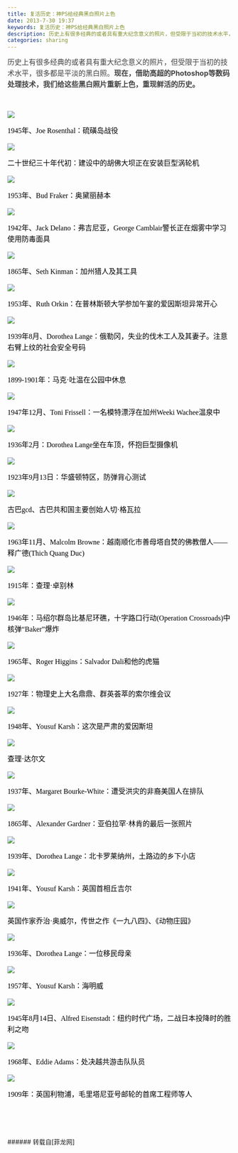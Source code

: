 ```yaml
---
title: 复活历史：神PS给经典黑白照片上色
date: 2013-7-30 19:37
keywords: 复活历史：神PS给经典黑白照片上色
description: 历史上有很多经典的或者具有重大纪念意义的照片，但受限于当初的技术水平，很多都是平淡的黑白照。现在，借助高超的Photoshop等数码处理技术，我们给这些黑白照片重新上色，重现鲜活的历史。1945年、Joe Rosenthal：硫磺岛战役二十世纪三十年代初：建设中的胡佛大坝正在安装巨型涡轮机1953年、Bud Fraker：奥黛丽赫本1942年、Jack Delano：弗吉尼亚，George Camblair警长正在烟雾中学习使用防毒面具1865年、Seth Kinman：加州猎人及其工具1953年、Ruth Orkin：在普林斯顿大学参加午宴的爱因斯坦异常开心1939年8月、Dorothea Lange：俄勒冈，失业的伐木工人及其妻子。注意右臂上纹的社会安全号码1899-1901年：马克·吐温在公园中休息1947年12月、Toni Frissell：一名模特漂浮在加州Weeki Wachee温泉中1936年2月：Dorothea Lange坐在车顶，怀抱巨型摄像机1923年9月13日：华盛顿特区，防弹背心测试古巴gcd、古巴共和国主要创始人切·格瓦拉1963年11月、Malcolm Browne：越南顺化市善母塔自焚的佛教僧人——释广德(Thich Quang Duc)1915年：查理·卓别林1946年：马绍尔群岛比基尼环礁，十字路口行动(Operation Crossroads)中核弹“Baker”爆炸1965年、Roger Higgins：Salvador Dali和他的虎猫1927年：物理史上大名鼎鼎、群英荟萃的索尔维会议1948年、Yousuf Karsh：这次是严肃的爱因斯坦查理·达尔文1937年、Margaret Bourke-White：遭受洪灾的非裔美国人在排队1865年、Alexander Gardner：亚伯拉罕·林肯的最后一张照片1939年、Dorothea Lange：北卡罗莱纳州，土路边的乡下小店1941年、Yousuf Karsh：英国首相丘吉尔英国作家乔治·奥威尔，传世之作《一九八四》、《动物庄园》1936年、Dorothea Lange：一位移民母亲1957年、Yousuf Karsh：海明威1945年8月14日、Alfred Eisenstadt：纽约时代广场，二战日本投降时的胜利之吻1968年、Eddie Adams：处决越共游击队队员1909年：英国利物浦，毛里塔尼亚号邮轮的首席工程师等人
categories: sharing
---
```

<td class="t_f" id="postmessage_29435">

<font style="color:rgb(67, 67, 67)"><font style="background-color:rgb(251, 251, 251)"><font style="font-size:16px"><p style="line-height:25px;text-indent:nullem;text-align:left">历史上有很多经典的或者具有重大纪念意义的照片，但受限于当初的技术水平，很多都是平淡的黑白照。<strong>现在，借助高超的Photoshop等数码处理技术，我们给这些黑白照片重新上色，重现鲜活的历史。</strong></p></font></font></font><br/>
<font style="font-size:16px"><p style="line-height:25px;text-indent:nullem;text-align:left"><font style="color:rgb(0, 0, 0)"><font face="微软雅黑, Tahoma, Verdana, 宋体">

<img aid="10697" data-cf-modified-a8292ef88e074f1aa5cf3181-="" file="data/attachment/forum/201307/30/193607g2syya13a3tt82v5.jpg.thumb.jpg" id="aimg_10697" inpost="1" onclick="" onmouseover="" src="http://www.flw.ph/data/attachment/forum/201307/30/193607g2syya13a3tt82v5.jpg" style="cursor:pointer" zoomfile="data/attachment/forum/201307/30/193607g2syya13a3tt82v5.jpg"/>


</font></font></p><p style="line-height:25px;text-indent:nullem;text-align:left"><font style="color:rgb(0, 0, 0)"><font face="微软雅黑, Tahoma, Verdana, 宋体">1945年、Joe Rosenthal：硫磺岛战役</font></font></p><p style="line-height:25px;text-indent:nullem;text-align:left"><font style="color:rgb(0, 0, 0)"><font face="微软雅黑, Tahoma, Verdana, 宋体">

<img aid="10698" data-cf-modified-a8292ef88e074f1aa5cf3181-="" file="data/attachment/forum/201307/30/193609ok2d82z2qq38e38s.jpg.thumb.jpg" id="aimg_10698" inpost="1" onclick="" onmouseover="" src="http://www.flw.ph/data/attachment/forum/201307/30/193609ok2d82z2qq38e38s.jpg" style="cursor:pointer" zoomfile="data/attachment/forum/201307/30/193609ok2d82z2qq38e38s.jpg"/>


</font></font></p><p style="line-height:25px;text-indent:nullem;text-align:left"><font style="color:rgb(0, 0, 0)"><font face="微软雅黑, Tahoma, Verdana, 宋体">二十世纪三十年代初：建设中的胡佛大坝正在安装巨型涡轮机</font></font></p><p style="line-height:25px;text-indent:nullem;text-align:left"><font style="color:rgb(0, 0, 0)"><font face="微软雅黑, Tahoma, Verdana, 宋体">

<img aid="10699" data-cf-modified-a8292ef88e074f1aa5cf3181-="" file="data/attachment/forum/201307/30/193610fn7mz9lgtn97glt0.jpg.thumb.jpg" id="aimg_10699" inpost="1" onclick="" onmouseover="" src="http://www.flw.ph/data/attachment/forum/201307/30/193610fn7mz9lgtn97glt0.jpg" style="cursor:pointer" zoomfile="data/attachment/forum/201307/30/193610fn7mz9lgtn97glt0.jpg"/>


</font></font></p><p style="line-height:25px;text-indent:nullem;text-align:left"><font style="color:rgb(0, 0, 0)"><font face="微软雅黑, Tahoma, Verdana, 宋体">1953年、Bud Fraker：奥黛丽赫本</font></font></p><p style="line-height:25px;text-indent:nullem;text-align:left"><font style="color:rgb(0, 0, 0)"><font face="微软雅黑, Tahoma, Verdana, 宋体">

<img aid="10700" data-cf-modified-a8292ef88e074f1aa5cf3181-="" file="data/attachment/forum/201307/30/193614vpz3dqab63zdawwd.jpg.thumb.jpg" id="aimg_10700" inpost="1" onclick="" onmouseover="" src="http://www.flw.ph/data/attachment/forum/201307/30/193614vpz3dqab63zdawwd.jpg" style="cursor:pointer" zoomfile="data/attachment/forum/201307/30/193614vpz3dqab63zdawwd.jpg"/>


</font></font></p><p style="line-height:25px;text-indent:nullem;text-align:left"><font style="color:rgb(0, 0, 0)"><font face="微软雅黑, Tahoma, Verdana, 宋体">1942年、Jack Delano：弗吉尼亚，George Camblair警长正在烟雾中学习使用防毒面具</font></font></p><p style="line-height:25px;text-indent:nullem;text-align:left"><font style="color:rgb(0, 0, 0)"><font face="微软雅黑, Tahoma, Verdana, 宋体">

<img aid="10701" data-cf-modified-a8292ef88e074f1aa5cf3181-="" file="data/attachment/forum/201307/30/193616zyhyrobporyieb6y.jpg.thumb.jpg" id="aimg_10701" inpost="1" onclick="" onmouseover="" src="http://www.flw.ph/data/attachment/forum/201307/30/193616zyhyrobporyieb6y.jpg" style="cursor:pointer" zoomfile="data/attachment/forum/201307/30/193616zyhyrobporyieb6y.jpg"/>


</font></font></p><p style="line-height:25px;text-indent:nullem;text-align:left"><font style="color:rgb(0, 0, 0)"><font face="微软雅黑, Tahoma, Verdana, 宋体">1865年、Seth Kinman：加州猎人及其工具</font></font></p><p style="line-height:25px;text-indent:nullem;text-align:left"><font style="color:rgb(0, 0, 0)"><font face="微软雅黑, Tahoma, Verdana, 宋体">

<img aid="10702" data-cf-modified-a8292ef88e074f1aa5cf3181-="" file="data/attachment/forum/201307/30/193618rcjeooooqc7qmgog.jpg.thumb.jpg" id="aimg_10702" inpost="1" onclick="" onmouseover="" src="http://www.flw.ph/data/attachment/forum/201307/30/193618rcjeooooqc7qmgog.jpg" style="cursor:pointer" zoomfile="data/attachment/forum/201307/30/193618rcjeooooqc7qmgog.jpg"/>


</font></font></p><p style="line-height:25px;text-indent:nullem;text-align:left"><font style="color:rgb(0, 0, 0)"><font face="微软雅黑, Tahoma, Verdana, 宋体">1953年、Ruth Orkin：在普林斯顿大学参加午宴的爱因斯坦异常开心</font></font></p><p style="line-height:25px;text-indent:nullem;text-align:left"><font style="color:rgb(0, 0, 0)"><font face="微软雅黑, Tahoma, Verdana, 宋体">

<img aid="10703" data-cf-modified-a8292ef88e074f1aa5cf3181-="" file="data/attachment/forum/201307/30/193620ur7otaao2w9tr75m.jpg.thumb.jpg" id="aimg_10703" inpost="1" onclick="" onmouseover="" src="http://www.flw.ph/data/attachment/forum/201307/30/193620ur7otaao2w9tr75m.jpg" style="cursor:pointer" zoomfile="data/attachment/forum/201307/30/193620ur7otaao2w9tr75m.jpg"/>


</font></font></p><p style="line-height:25px;text-indent:nullem;text-align:left"><font style="color:rgb(0, 0, 0)"><font face="微软雅黑, Tahoma, Verdana, 宋体">1939年8月、Dorothea Lange：俄勒冈，失业的伐木工人及其妻子。注意右臂上纹的社会安全号码</font></font></p><p style="line-height:25px;text-indent:nullem;text-align:left"><font style="color:rgb(0, 0, 0)"><font face="微软雅黑, Tahoma, Verdana, 宋体">

<img aid="10704" data-cf-modified-a8292ef88e074f1aa5cf3181-="" file="data/attachment/forum/201307/30/193623sbg75be7d55mdsmg.jpg.thumb.jpg" id="aimg_10704" inpost="1" onclick="" onmouseover="" src="http://www.flw.ph/data/attachment/forum/201307/30/193623sbg75be7d55mdsmg.jpg" style="cursor:pointer" zoomfile="data/attachment/forum/201307/30/193623sbg75be7d55mdsmg.jpg"/>


</font></font></p><p style="line-height:25px;text-indent:nullem;text-align:left"><font style="color:rgb(0, 0, 0)"><font face="微软雅黑, Tahoma, Verdana, 宋体">1899-1901年：马克·吐温在公园中休息</font></font></p><p style="line-height:25px;text-indent:nullem;text-align:left"><font style="color:rgb(0, 0, 0)"><font face="微软雅黑, Tahoma, Verdana, 宋体">

<img aid="10705" data-cf-modified-a8292ef88e074f1aa5cf3181-="" file="data/attachment/forum/201307/30/193624dzzvmcmrv4cq2qrd.jpg.thumb.jpg" id="aimg_10705" inpost="1" onclick="" onmouseover="" src="http://www.flw.ph/data/attachment/forum/201307/30/193624dzzvmcmrv4cq2qrd.jpg" style="cursor:pointer" zoomfile="data/attachment/forum/201307/30/193624dzzvmcmrv4cq2qrd.jpg"/>


</font></font></p><p style="line-height:25px;text-indent:nullem;text-align:left"><font style="color:rgb(0, 0, 0)"><font face="微软雅黑, Tahoma, Verdana, 宋体">1947年12月、Toni Frissell：一名模特漂浮在加州Weeki Wachee温泉中</font></font></p><p style="line-height:25px;text-indent:nullem;text-align:left"><font style="color:rgb(0, 0, 0)"><font face="微软雅黑, Tahoma, Verdana, 宋体">

<img aid="10706" data-cf-modified-a8292ef88e074f1aa5cf3181-="" file="data/attachment/forum/201307/30/193626dw1vi2yizoiqxwfk.jpg.thumb.jpg" id="aimg_10706" inpost="1" onclick="" onmouseover="" src="http://www.flw.ph/data/attachment/forum/201307/30/193626dw1vi2yizoiqxwfk.jpg" style="cursor:pointer" zoomfile="data/attachment/forum/201307/30/193626dw1vi2yizoiqxwfk.jpg"/>


</font></font></p><p style="line-height:25px;text-indent:nullem;text-align:left"><font style="color:rgb(0, 0, 0)"><font face="微软雅黑, Tahoma, Verdana, 宋体">1936年2月：Dorothea Lange坐在车顶，怀抱巨型摄像机</font></font></p><p style="line-height:25px;text-indent:nullem;text-align:left"><font style="color:rgb(0, 0, 0)"><font face="微软雅黑, Tahoma, Verdana, 宋体">

<img aid="10707" data-cf-modified-a8292ef88e074f1aa5cf3181-="" file="data/attachment/forum/201307/30/193627cynk80rlvkvvkvgh.jpg.thumb.jpg" id="aimg_10707" inpost="1" onclick="" onmouseover="" src="http://www.flw.ph/data/attachment/forum/201307/30/193627cynk80rlvkvvkvgh.jpg" style="cursor:pointer" zoomfile="data/attachment/forum/201307/30/193627cynk80rlvkvvkvgh.jpg"/>


</font></font></p><p style="line-height:25px;text-indent:nullem;text-align:left"><font style="color:rgb(0, 0, 0)"><font face="微软雅黑, Tahoma, Verdana, 宋体">1923年9月13日：华盛顿特区，防弹背心测试</font></font></p><p style="line-height:25px;text-indent:nullem;text-align:left"><font style="color:rgb(0, 0, 0)"><font face="微软雅黑, Tahoma, Verdana, 宋体">

<img aid="10708" data-cf-modified-a8292ef88e074f1aa5cf3181-="" file="data/attachment/forum/201307/30/193629r40m0prcr4n84nh4.jpg.thumb.jpg" id="aimg_10708" inpost="1" onclick="" onmouseover="" src="http://www.flw.ph/data/attachment/forum/201307/30/193629r40m0prcr4n84nh4.jpg" style="cursor:pointer" zoomfile="data/attachment/forum/201307/30/193629r40m0prcr4n84nh4.jpg"/>


</font></font></p><p style="line-height:25px;text-indent:nullem;text-align:left"><font style="color:rgb(0, 0, 0)"><font face="微软雅黑, Tahoma, Verdana, 宋体">古巴gcd、古巴共和国主要创始人切·格瓦拉</font></font></p><p style="line-height:25px;text-indent:nullem;text-align:left"><font style="color:rgb(0, 0, 0)"><font face="微软雅黑, Tahoma, Verdana, 宋体">

<img aid="10709" data-cf-modified-a8292ef88e074f1aa5cf3181-="" file="data/attachment/forum/201307/30/193629lpcbpaa5jaupslwb.jpg.thumb.jpg" id="aimg_10709" inpost="1" onclick="" onmouseover="" src="http://www.flw.ph/data/attachment/forum/201307/30/193629lpcbpaa5jaupslwb.jpg" style="cursor:pointer" zoomfile="data/attachment/forum/201307/30/193629lpcbpaa5jaupslwb.jpg"/>


</font></font></p><p style="line-height:25px;text-indent:nullem;text-align:left"><font style="color:rgb(0, 0, 0)"><font face="微软雅黑, Tahoma, Verdana, 宋体">1963年11月、Malcolm Browne：越南顺化市善母塔自焚的佛教僧人——释广德(Thich Quang Duc)</font></font></p><p style="line-height:25px;text-indent:nullem;text-align:left"><font style="color:rgb(0, 0, 0)"><font face="微软雅黑, Tahoma, Verdana, 宋体">

<img aid="10710" data-cf-modified-a8292ef88e074f1aa5cf3181-="" file="data/attachment/forum/201307/30/193630dz89cy8q2457vq97.jpg.thumb.jpg" id="aimg_10710" inpost="1" onclick="" onmouseover="" src="http://www.flw.ph/data/attachment/forum/201307/30/193630dz89cy8q2457vq97.jpg" style="cursor:pointer" zoomfile="data/attachment/forum/201307/30/193630dz89cy8q2457vq97.jpg"/>


</font></font></p><p style="line-height:25px;text-indent:nullem;text-align:left"><font style="color:rgb(0, 0, 0)"><font face="微软雅黑, Tahoma, Verdana, 宋体">1915年：查理·卓别林</font></font></p><p style="line-height:25px;text-indent:nullem;text-align:left"><font style="color:rgb(0, 0, 0)"><font face="微软雅黑, Tahoma, Verdana, 宋体">

<img aid="10711" data-cf-modified-a8292ef88e074f1aa5cf3181-="" file="data/attachment/forum/201307/30/193630f5v5y0f0x19vfvxi.jpg.thumb.jpg" id="aimg_10711" inpost="1" onclick="" onmouseover="" src="http://www.flw.ph/data/attachment/forum/201307/30/193630f5v5y0f0x19vfvxi.jpg" style="cursor:pointer" zoomfile="data/attachment/forum/201307/30/193630f5v5y0f0x19vfvxi.jpg"/>


</font></font></p><p style="line-height:25px;text-indent:nullem;text-align:left"><font style="color:rgb(0, 0, 0)"><font face="微软雅黑, Tahoma, Verdana, 宋体">1946年：马绍尔群岛比基尼环礁，十字路口行动(Operation Crossroads)中核弹“Baker”爆炸</font></font></p><p style="line-height:25px;text-indent:nullem;text-align:left"><font style="color:rgb(0, 0, 0)"><font face="微软雅黑, Tahoma, Verdana, 宋体">

<img aid="10712" data-cf-modified-a8292ef88e074f1aa5cf3181-="" file="data/attachment/forum/201307/30/193631s434ob3m1g2g41g5.jpg.thumb.jpg" id="aimg_10712" inpost="1" onclick="" onmouseover="" src="http://www.flw.ph/data/attachment/forum/201307/30/193631s434ob3m1g2g41g5.jpg" style="cursor:pointer" zoomfile="data/attachment/forum/201307/30/193631s434ob3m1g2g41g5.jpg"/>


</font></font></p><p style="line-height:25px;text-indent:nullem;text-align:left"><font style="color:rgb(0, 0, 0)"><font face="微软雅黑, Tahoma, Verdana, 宋体">1965年、Roger Higgins：Salvador Dali和他的虎猫</font></font></p><p style="line-height:25px;text-indent:nullem;text-align:left"><font style="color:rgb(0, 0, 0)"><font face="微软雅黑, Tahoma, Verdana, 宋体">

<img aid="10713" data-cf-modified-a8292ef88e074f1aa5cf3181-="" file="data/attachment/forum/201307/30/193631wy76ncmss6bsfx6c.jpg.thumb.jpg" id="aimg_10713" inpost="1" onclick="" onmouseover="" src="http://www.flw.ph/data/attachment/forum/201307/30/193631wy76ncmss6bsfx6c.jpg" style="cursor:pointer" zoomfile="data/attachment/forum/201307/30/193631wy76ncmss6bsfx6c.jpg"/>


</font></font></p><p style="line-height:25px;text-indent:nullem;text-align:left"><font style="color:rgb(0, 0, 0)"><font face="微软雅黑, Tahoma, Verdana, 宋体">1927年：物理史上大名鼎鼎、群英荟萃的索尔维会议</font></font></p><p style="line-height:25px;text-indent:nullem;text-align:left"><font style="color:rgb(0, 0, 0)"><font face="微软雅黑, Tahoma, Verdana, 宋体">

<img aid="10714" data-cf-modified-a8292ef88e074f1aa5cf3181-="" file="data/attachment/forum/201307/30/193632ykcekzerao5cro9k.jpg.thumb.jpg" id="aimg_10714" inpost="1" onclick="" onmouseover="" src="http://www.flw.ph/data/attachment/forum/201307/30/193632ykcekzerao5cro9k.jpg" style="cursor:pointer" zoomfile="data/attachment/forum/201307/30/193632ykcekzerao5cro9k.jpg"/>


</font></font></p><p style="line-height:25px;text-indent:nullem;text-align:left"><font style="color:rgb(0, 0, 0)"><font face="微软雅黑, Tahoma, Verdana, 宋体">1948年、Yousuf Karsh：这次是严肃的爱因斯坦</font></font></p><p style="line-height:25px;text-indent:nullem;text-align:left"><font style="color:rgb(0, 0, 0)"><font face="微软雅黑, Tahoma, Verdana, 宋体">

<img aid="10715" data-cf-modified-a8292ef88e074f1aa5cf3181-="" file="data/attachment/forum/201307/30/193632qqw7q51m0zdqs56w.jpg.thumb.jpg" id="aimg_10715" inpost="1" onclick="" onmouseover="" src="http://www.flw.ph/data/attachment/forum/201307/30/193632qqw7q51m0zdqs56w.jpg" style="cursor:pointer" zoomfile="data/attachment/forum/201307/30/193632qqw7q51m0zdqs56w.jpg"/>


</font></font></p><p style="line-height:25px;text-indent:nullem;text-align:left"><font style="color:rgb(0, 0, 0)"><font face="微软雅黑, Tahoma, Verdana, 宋体">查理·达尔文</font></font></p><p style="line-height:25px;text-indent:nullem;text-align:left"><font style="color:rgb(0, 0, 0)"><font face="微软雅黑, Tahoma, Verdana, 宋体">

<img aid="10716" data-cf-modified-a8292ef88e074f1aa5cf3181-="" file="data/attachment/forum/201307/30/193633c27yq8uq7gy0y7qu.jpg.thumb.jpg" id="aimg_10716" inpost="1" onclick="" onmouseover="" src="http://www.flw.ph/data/attachment/forum/201307/30/193633c27yq8uq7gy0y7qu.jpg" style="cursor:pointer" zoomfile="data/attachment/forum/201307/30/193633c27yq8uq7gy0y7qu.jpg"/>


</font></font></p><p style="line-height:25px;text-indent:nullem;text-align:left"><font style="color:rgb(0, 0, 0)"><font face="微软雅黑, Tahoma, Verdana, 宋体">1937年、Margaret Bourke-White：遭受洪灾的非裔美国人在排队</font></font></p><p style="line-height:25px;text-indent:nullem;text-align:left"><font style="color:rgb(0, 0, 0)"><font face="微软雅黑, Tahoma, Verdana, 宋体">

<img aid="10717" data-cf-modified-a8292ef88e074f1aa5cf3181-="" file="data/attachment/forum/201307/30/193633npni0ninhl3ohfkv.jpg.thumb.jpg" id="aimg_10717" inpost="1" onclick="" onmouseover="" src="http://www.flw.ph/data/attachment/forum/201307/30/193633npni0ninhl3ohfkv.jpg" style="cursor:pointer" zoomfile="data/attachment/forum/201307/30/193633npni0ninhl3ohfkv.jpg"/>


</font></font></p><p style="line-height:25px;text-indent:nullem;text-align:left"><font style="color:rgb(0, 0, 0)"><font face="微软雅黑, Tahoma, Verdana, 宋体">1865年、Alexander Gardner：亚伯拉罕·林肯的最后一张照片</font></font></p><p style="line-height:25px;text-indent:nullem;text-align:left"><font style="color:rgb(0, 0, 0)"><font face="微软雅黑, Tahoma, Verdana, 宋体">

<img aid="10718" data-cf-modified-a8292ef88e074f1aa5cf3181-="" file="data/attachment/forum/201307/30/193634nfo4lo4f1llr6bff.jpg.thumb.jpg" id="aimg_10718" inpost="1" onclick="" onmouseover="" src="http://www.flw.ph/data/attachment/forum/201307/30/193634nfo4lo4f1llr6bff.jpg" style="cursor:pointer" zoomfile="data/attachment/forum/201307/30/193634nfo4lo4f1llr6bff.jpg"/>


</font></font></p><p style="line-height:25px;text-indent:nullem;text-align:left"><font style="color:rgb(0, 0, 0)"><font face="微软雅黑, Tahoma, Verdana, 宋体">1939年、Dorothea Lange：北卡罗莱纳州，土路边的乡下小店</font></font></p><p style="line-height:25px;text-indent:nullem;text-align:left"><font style="color:rgb(0, 0, 0)"><font face="微软雅黑, Tahoma, Verdana, 宋体">

<img aid="10719" data-cf-modified-a8292ef88e074f1aa5cf3181-="" file="data/attachment/forum/201307/30/193634nbwjinbcyivxzjqb.jpg.thumb.jpg" id="aimg_10719" inpost="1" onclick="" onmouseover="" src="http://www.flw.ph/data/attachment/forum/201307/30/193634nbwjinbcyivxzjqb.jpg" style="cursor:pointer" zoomfile="data/attachment/forum/201307/30/193634nbwjinbcyivxzjqb.jpg"/>


</font></font></p><p style="line-height:25px;text-indent:nullem;text-align:left"><font style="color:rgb(0, 0, 0)"><font face="微软雅黑, Tahoma, Verdana, 宋体">1941年、Yousuf Karsh：英国首相丘吉尔</font></font></p><p style="line-height:25px;text-indent:nullem;text-align:left"><font style="color:rgb(0, 0, 0)"><font face="微软雅黑, Tahoma, Verdana, 宋体">

<img aid="10720" data-cf-modified-a8292ef88e074f1aa5cf3181-="" file="data/attachment/forum/201307/30/193636msmozvob7vif2278.jpg.thumb.jpg" id="aimg_10720" inpost="1" onclick="" onmouseover="" src="http://www.flw.ph/data/attachment/forum/201307/30/193636msmozvob7vif2278.jpg" style="cursor:pointer" zoomfile="data/attachment/forum/201307/30/193636msmozvob7vif2278.jpg"/>


</font></font></p><p style="line-height:25px;text-indent:nullem;text-align:left"><font style="color:rgb(0, 0, 0)"><font face="微软雅黑, Tahoma, Verdana, 宋体">英国作家乔治·奥威尔，传世之作《一九八四》、《动物庄园》</font></font></p><p style="line-height:25px;text-indent:nullem;text-align:left"><font style="color:rgb(0, 0, 0)"><font face="微软雅黑, Tahoma, Verdana, 宋体">

<img aid="10721" data-cf-modified-a8292ef88e074f1aa5cf3181-="" file="data/attachment/forum/201307/30/193636q0w429y24vclq7t9.jpg.thumb.jpg" id="aimg_10721" inpost="1" onclick="" onmouseover="" src="http://www.flw.ph/data/attachment/forum/201307/30/193636q0w429y24vclq7t9.jpg" style="cursor:pointer" zoomfile="data/attachment/forum/201307/30/193636q0w429y24vclq7t9.jpg"/>


</font></font></p><p style="line-height:25px;text-indent:nullem;text-align:left"><font style="color:rgb(0, 0, 0)"><font face="微软雅黑, Tahoma, Verdana, 宋体">1936年、Dorothea Lange：一位移民母亲</font></font></p><p style="line-height:25px;text-indent:nullem;text-align:left"><font style="color:rgb(0, 0, 0)"><font face="微软雅黑, Tahoma, Verdana, 宋体">

<img aid="10722" data-cf-modified-a8292ef88e074f1aa5cf3181-="" file="data/attachment/forum/201307/30/193637ge4aeeos5hzahwaa.jpg.thumb.jpg" id="aimg_10722" inpost="1" onclick="" onmouseover="" src="http://www.flw.ph/data/attachment/forum/201307/30/193637ge4aeeos5hzahwaa.jpg" style="cursor:pointer" zoomfile="data/attachment/forum/201307/30/193637ge4aeeos5hzahwaa.jpg"/>


</font></font></p><p style="line-height:25px;text-indent:nullem;text-align:left"><font style="color:rgb(0, 0, 0)"><font face="微软雅黑, Tahoma, Verdana, 宋体">1957年、Yousuf Karsh：海明威</font></font></p><p style="line-height:25px;text-indent:nullem;text-align:left"><font style="color:rgb(0, 0, 0)"><font face="微软雅黑, Tahoma, Verdana, 宋体">

<img aid="10723" data-cf-modified-a8292ef88e074f1aa5cf3181-="" file="data/attachment/forum/201307/30/193637gp3gjv5li01056i4.jpg.thumb.jpg" id="aimg_10723" inpost="1" onclick="" onmouseover="" src="http://www.flw.ph/data/attachment/forum/201307/30/193637gp3gjv5li01056i4.jpg" style="cursor:pointer" zoomfile="data/attachment/forum/201307/30/193637gp3gjv5li01056i4.jpg"/>


</font></font></p><p style="line-height:25px;text-indent:nullem;text-align:left"><font style="color:rgb(0, 0, 0)"><font face="微软雅黑, Tahoma, Verdana, 宋体">1945年8月14日、Alfred Eisenstadt：纽约时代广场，二战日本投降时的胜利之吻</font></font></p><p style="line-height:25px;text-indent:nullem;text-align:left"><font style="color:rgb(0, 0, 0)"><font face="微软雅黑, Tahoma, Verdana, 宋体">

<img aid="10724" data-cf-modified-a8292ef88e074f1aa5cf3181-="" file="data/attachment/forum/201307/30/193638lr1oj75wd0spopy0.jpg.thumb.jpg" id="aimg_10724" inpost="1" onclick="" onmouseover="" src="http://www.flw.ph/data/attachment/forum/201307/30/193638lr1oj75wd0spopy0.jpg" style="cursor:pointer" zoomfile="data/attachment/forum/201307/30/193638lr1oj75wd0spopy0.jpg"/>


</font></font></p><p style="line-height:25px;text-indent:nullem;text-align:left"><font style="color:rgb(0, 0, 0)"><font face="微软雅黑, Tahoma, Verdana, 宋体">1968年、Eddie Adams：处决越共游击队队员</font></font></p><p style="line-height:25px;text-indent:nullem;text-align:left"><font style="color:rgb(0, 0, 0)"><font face="微软雅黑, Tahoma, Verdana, 宋体">

<img aid="10725" data-cf-modified-a8292ef88e074f1aa5cf3181-="" file="data/attachment/forum/201307/30/193638jop72sqe1xme9733.jpg.thumb.jpg" id="aimg_10725" inpost="1" onclick="" onmouseover="" src="http://www.flw.ph/data/attachment/forum/201307/30/193638jop72sqe1xme9733.jpg" style="cursor:pointer" zoomfile="data/attachment/forum/201307/30/193638jop72sqe1xme9733.jpg"/>


</font></font></p><p style="line-height:25px;text-indent:nullem;text-align:left"><font style="color:rgb(0, 0, 0)"><font face="微软雅黑, Tahoma, Verdana, 宋体">1909年：英国利物浦，毛里塔尼亚号邮轮的首席工程师等人</font></font></p><br/>
</font><br/>
<br/>
</td>
###### 转载自[菲龙网]